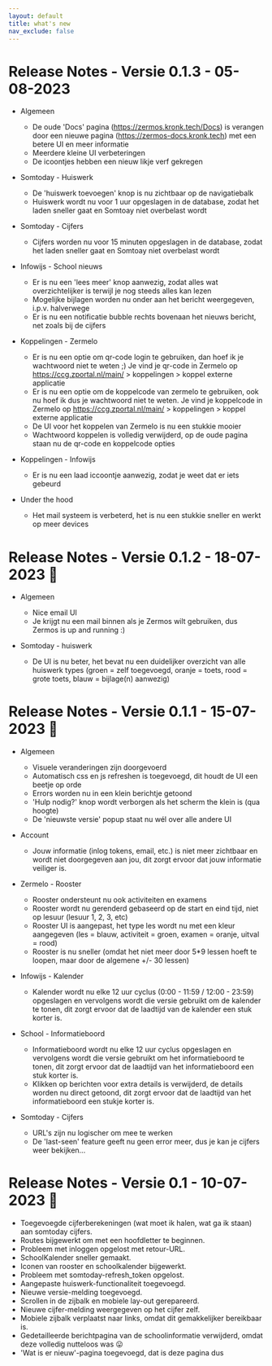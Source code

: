 ```yaml
---
layout: default
title: what's new
nav_exclude: false
---
```


# Release Notes - Versie 0.1.3 - 05-08-2023

- Algemeen
    - De oude 'Docs' pagina (https://zermos.kronk.tech/Docs) is verangen door een nieuwe pagina (https://zermos-docs.kronk.tech) met een betere UI en meer informatie
    - Meerdere kleine UI verbeteringen
    - De icoontjes hebben een nieuw likje verf gekregen

- Somtoday - Huiswerk
    - De 'huiswerk toevoegen' knop is nu zichtbaar op de navigatiebalk
    - Huiswerk wordt nu voor 1 uur opgeslagen in de database, zodat het laden sneller gaat en Somtoay niet overbelast wordt
    
- Somtoday - Cijfers
    - Cijfers worden nu voor 15 minuten opgeslagen in de database, zodat het laden sneller gaat en Somtoay niet overbelast wordt

- Infowijs - School nieuws
    - Er is nu een 'lees meer' knop aanwezig, zodat alles wat overzichtelijker is terwijl je nog steeds alles kan lezen
    - Mogelijke bijlagen worden nu onder aan het bericht weergegeven, i.p.v. halverwege
    - Er is nu een notificatie bubble rechts bovenaan het nieuws bericht, net zoals bij de cijfers
    
- Koppelingen - Zermelo
    - Er is nu een optie om qr-code login te gebruiken, dan hoef ik je wachtwoord niet te weten ;) Je vind je qr-code in Zermelo op https://ccg.zportal.nl/main/ > koppelingen > koppel externe applicatie
    - Er is nu een optie om de koppelcode van zermelo te gebruiken, ook nu hoef ik dus je wachtwoord niet te weten. Je vind je koppelcode in Zermelo op https://ccg.zportal.nl/main/ > koppelingen > koppel externe applicatie
    - De UI voor het koppelen van Zermelo is nu een stukkie mooier
    - Wachtwoord koppelen is volledig verwijderd, op de oude pagina staan nu de qr-code en koppelcode opties
    
- Koppelingen - Infowijs
    - Er is nu een laad iccoontje aanwezig, zodat je weet dat er iets gebeurd
    
- Under the hood
    - Het mail systeem is verbeterd, het is nu een stukkie sneller en werkt op meer devices

# Release Notes - Versie 0.1.2 - 18-07-2023 🎉

- Algemeen
   - Nice email UI
   - Je krijgt nu een mail binnen als je Zermos wilt gebruiken, dus Zermos is up and running :)

- Somtoday - huiswerk
   - De UI is nu beter, het bevat nu een duidelijker overzicht van alle huiswerk types (groen = zelf toegevoegd, oranje = toets, rood = grote toets, blauw = bijlage(n) aanwezig)

# Release Notes - Versie 0.1.1 - 15-07-2023 🚀

- Algemeen
   - Visuele veranderingen zijn doorgevoerd
   - Automatisch css en js refreshen is toegevoegd, dit houdt de UI een beetje op orde
   - Errors worden nu in een klein berichtje getoond
   - 'Hulp nodig?' knop wordt verborgen als het scherm the klein is (qua hoogte)
   - De 'nieuwste versie' popup staat nu wél over alle andere UI

- Account
   - Jouw informatie (inlog tokens, email, etc.) is niet meer zichtbaar en wordt niet doorgegeven aan jou, dit zorgt ervoor dat jouw informatie veiliger is.

- Zermelo - Rooster
   - Rooster ondersteunt nu ook activiteiten en examens
   - Rooster wordt nu gerenderd gebaseerd op de start en eind tijd, niet op lesuur (lesuur 1, 2, 3, etc)
   - Rooster UI is aangepast, het type les wordt nu met een kleur aangegeven (les = blauw, activiteit = groen, examen = oranje, uitval = rood)
   - Rooster is nu sneller (omdat het niet meer door 5*9 lessen hoeft te loopen, maar door de algemene +/- 30 lessen)

- Infowijs - Kalender
   - Kalender wordt nu elke 12 uur cyclus (0:00 - 11:59 / 12:00 - 23:59) opgeslagen en vervolgens wordt die versie gebruikt om de kalender te tonen, dit zorgt ervoor dat de laadtijd van de kalender een stuk korter is.

- School - Informatieboord
   - Informatieboord wordt nu elke 12 uur cyclus opgeslagen en vervolgens wordt die versie gebruikt om het informatieboord te tonen, dit zorgt ervoor dat de laadtijd van het informatieboord een stuk korter is.
   - Klikken op berichten voor extra details is verwijderd, de details worden nu direct getoond, dit zorgt ervoor dat de laadtijd van het informatieboord een stukje korter is.

- Somtoday - Cijfers
   - URL's zijn nu logischer om mee te werken
   - De 'last-seen' feature geeft nu geen error meer, dus je kan je cijfers weer bekijken...

# Release Notes - Versie 0.1 - 10-07-2023 🎈

- Toegevoegde cijferberekeningen (wat moet ik halen, wat ga ik staan) aan somtoday cijfers.
- Routes bijgewerkt om met een hoofdletter te beginnen.
- Probleem met inloggen opgelost met retour-URL.
- SchoolKalender sneller gemaakt.
- Iconen van rooster en schoolkalender bijgewerkt.
- Probleem met somtoday-refresh_token opgelost.
- Aangepaste huiswerk-functionaliteit toegevoegd.
- Nieuwe versie-melding toegevoegd.
- Scrollen in de zijbalk en mobiele lay-out gerepareerd.
- Nieuwe cijfer-melding weergegeven op het cijfer zelf.
- Mobiele zijbalk verplaatst naar links, omdat dit gemakkelijker bereikbaar is.
- Gedetailleerde berichtpagina van de schoolinformatie verwijderd, omdat deze volledig nutteloos was 😛
- 'Wat is er nieuw'-pagina toegevoegd, dat is deze pagina dus
